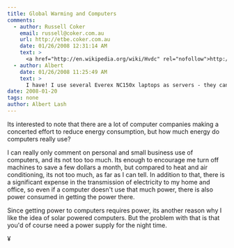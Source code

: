 ```yaml
---
title: Global Warming and Computers
comments:
  - author: Russell Coker
    email: russell@coker.com.au
    url: http://etbe.coker.com.au
    date: 01/26/2008 12:31:14 AM
    text: >
      <a href="http://en.wikipedia.org/wiki/Hvdc" rel="nofollow">http://en.wikipedia.org/wiki/Hvdc</a><br/>The above wikipedia page says that High Voltage DC has losses in the order of 3% per 1000Km.<br/><br/>The power wasted in transmission may be exceeded by the power used for cooling (which according to my best estimates may be more than 1/3 as much as the power used).<br/><br/>Of course if you get solar power for your entire building then it can run the computer and the cooler.<br/><br/><a href="http://etbe.coker.com.au/2008/01/23/asus-eeepc-as-a-router/" rel="nofollow">http://etbe.coker.com.au/2008/01/23/asus-eeepc-as-a-router/</a><br/>Have you considered using the EeePC (or a similar machine) as a router and small server?  It seems to have a lot of potential to save power for such uses.  One of my clients is investigating it at the moment (at my suggestion).
  - author: Albert
    date: 01/26/2008 11:25:49 AM
    text: >
      I have! I use several Everex NC150x laptops as servers - they can use as little as 9 watts! They also have a hardware RNG and AES acceleration, so they are actually really up to the task of serving. Its funny but when I was searching for C7 machines, the laptops were the cheapest machine available (unfortunately they aren't too easy to find anymore), and with the ability to be a pretty useful "hand me down" computer, I couldn't resist. In the end I bought six of them and I'm really glad I did. Four of them came with Vista and I wish I could have bought them bare bones!<br/><br/>The only problem I find with the notebooks is that they only have one ethernet port. They have mini-PCI for a wifi card (they came with an Atheros card which I actually removed and am using in some pfSense firewalls), but 9 watts is too much for a wireless router IMHO.<br/><br/>I also have a couple HP t5135 machines which have a lower power C7, on of which I use as a PBX server with AskoziaPBX and the other as a debian based ejabberd server, but those consume 10 watts. Its very odd because the C7 in them is the "Eden" brand and only runs at 400Mhz, and they also have no screen nor hard drive. Go figure. Must be a kernel / ACPI optimization?
date: 2008-01-20
tags: none
author: Albert Lash
---
```

Its interested to note that there are a lot of computer companies making a concerted effort to reduce energy consumption, but how much energy do computers really use?

I can really only comment on personal and small business use of computers, and its not too too much. Its enough to encourage me turn off machines to save a few dollars a month, but compared to heat and air conditioning, its not too much, as far as I can tell. In addition to that, there is a significant expense in the transmission of electricity to my home and office, so even if a computer doesn't use that much power, there is also power consumed in getting the power there.

Since getting power to computers requires power, its another reason why I like the idea of solar powered computers. But the problem with that is that you'd of course need a power supply for the night time.

¥

